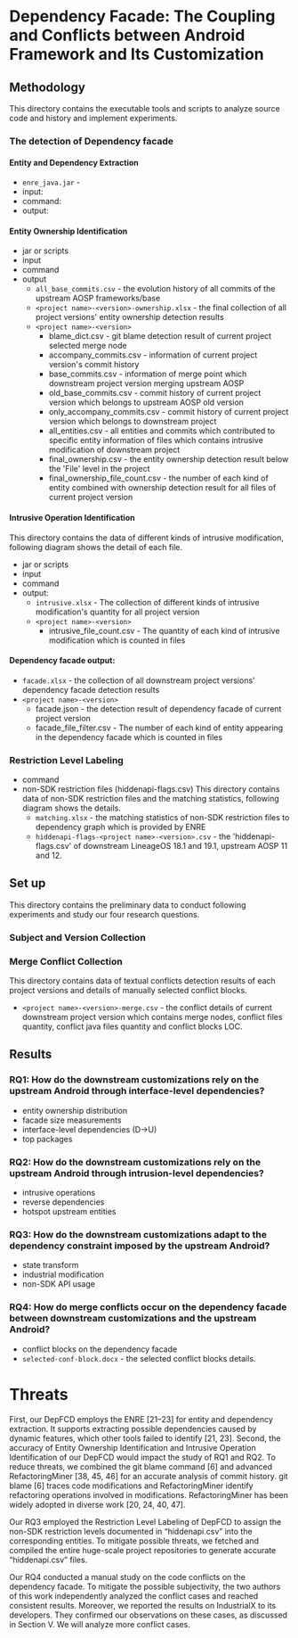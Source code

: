 # Dependency Facade: The Coupling and Conflicts between Android Framework and Its Customization

## Methodology
This directory contains the executable tools and scripts to analyze source code and history and implement experiments.

### The detection of Dependency facade

#### Entity and Dependency Extraction

- `enre_java.jar` -
- input:
- command:
- output:
    
#### Entity Ownership Identification
- jar or scripts
- input
- command
- output
  - `all_base_commits.csv` - the evolution history of all commits of the upstream AOSP frameworks/base
  - `<project name>-<version>-ownership.xlsx` - the final collection of all project versions' entity ownership detection results
  - `<project name>-<version>`
    - blame_dict.csv - git blame detection result of current project selected merge node 
    - accompany_commits.csv - information of current project version's commit history
    - base_commits.csv - information of merge point which downstream project version merging upstream AOSP
    - old_base_commits.csv - commit history of current project version which belongs to upstream AOSP old version
    - only_accompany_commits.csv - commit history of current project version which belongs to downstream project
    - all_entities.csv - all entities and commits which contributed to specific entity information of files which contains intrusive modification of downstream project
    - final_ownership.csv - the entity ownership detection result below the 'File' level in the project
    - final_ownership_file_count.csv - the number of each kind of entity combined with ownership detection result for all files of current project version

#### Intrusive Operation Identification
  This directory contains the data of different kinds of intrusive modification, following diagram shows the detail of each file.
- jar or scripts
- input
- command
- output:
  - `intrusive.xlsx` - The collection of different kinds of intrusive modification's quantity for all project version
  - `<project name>-<version>`
    - intrusive_file_count.csv - The quantity of each kind of intrusive modification which is counted in files

#### Dependency facade output:
- `facade.xlsx` - the collection of all downstream project versions' dependency facade detection results
- `<project name>-<version>`
  - facade.json - the detection result of dependency facade of current project version
  - facade_file_filter.csv - The number of each kind of entity appearing in the dependency facade which is counted in files

### Restriction Level Labeling
- command
- non-SDK restriction files (hiddenapi-flags.csv)
This directory contains data of non-SDK restriction files and the matching statistics, following diagram shows the details.
  - `matching.xlsx` - the matching statistics of non-SDK restriction files to dependency graph which is provided by ENRE
  - `hiddenapi-flags-<project name>-<version>.csv` - the 'hiddenapi-flags.csv' of downstream LineageOS 18.1 and 19.1, upstream AOSP 11 and 12. 

## Set up
This directory contains the preliminary data to conduct following experiments and study our four research questions.

### Subject and Version Collection

### Merge Conflict Collection
This directory contains data of textual conflicts detection results of each project versions and details of manually selected conflict blocks.

- `<project name>-<version>-merge.csv` - the conflict details of current downstream project version which contains merge nodes, conflict files quantity, conflict java files quantity and conflict blocks LOC.

## Results
### RQ1: How do the downstream customizations rely on the upstream Android through interface-level dependencies?

- entity ownership distribution
- facade size measurements
- interface-level dependencies (D->U)
- top packages

### RQ2: How do the downstream customizations rely on the upstream Android through intrusion-level dependencies?

- intrusive operations
- reverse dependencies
- hotspot upstream entities

### RQ3: How do the downstream customizations adapt to the dependency constraint imposed by the upstream Android?

- state transform
- industrial modification
- non-SDK API usage

### RQ4: How do merge conflicts occur on the dependency facade between downstream customizations and the upstream Android?

- conflict blocks on the dependency facade
- `selected-conf-block.docx` - the selected conflict blocks details.

# Threats

First, our DepFCD employs the ENRE [21–23] for entity and dependency extraction. It supports extracting possible dependencies caused by dynamic features, which other tools failed to identify [21, 23]. Second, the accuracy of Entity Ownership Identification and Intrusive Operation Identification of our DepFCD would impact the study of RQ1 and RQ2. To reduce threats, we combined the git blame command [6] and
advanced RefactoringMiner [38, 45, 46] for an accurate analysis of commit history. git blame [6] traces code modifications and RefactoringMiner identify refactoring operations involved in modifications. RefactoringMiner has been widely adopted in diverse work [20, 24, 40, 47].

Our RQ3 employed the Restriction Level Labeling of DepFCD to assign the non-SDK restriction levels documented in “hiddenapi.csv” into the corresponding entities. To mitigate possible threats, we fetched and compiled the entire huge-scale
project repositories to generate accurate “hiddenapi.csv” files.

Our RQ4 conducted a manual study on the code conflicts on the dependency facade. To mitigate the possible subjectivity, the two authors of this work independently analyzed the conflict cases and reached consistent results. Moreover, we
reported the results on IndustrialX to its developers. They confirmed our observations on these cases, as discussed in Section V. We will analyze more conflict cases.

